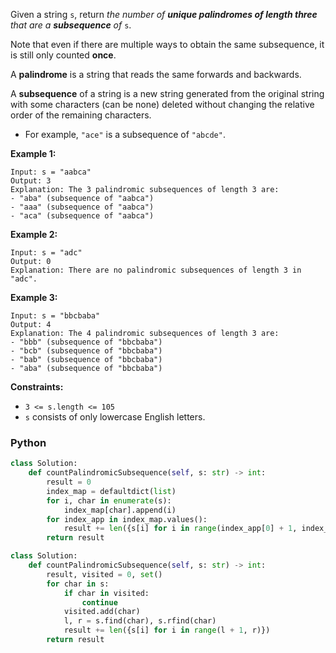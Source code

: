 Given a string  `s`, return  _the number of  **unique palindromes of length three**  that are a  **subsequence**
of_ `s`.

Note that even if there are multiple ways to obtain the same subsequence, it is still only counted  **once**.

A  **palindrome**  is a string that reads the same forwards and backwards.

A  **subsequence**  of a string is a new string generated from the original string with some characters (can be none)
deleted without changing the relative order of the remaining characters.

- For example,  `"ace"`  is a subsequence of  `"abcde"`.

**Example 1:**

```
Input: s = "aabca"
Output: 3
Explanation: The 3 palindromic subsequences of length 3 are:
- "aba" (subsequence of "aabca")
- "aaa" (subsequence of "aabca")
- "aca" (subsequence of "aabca")
```

**Example 2:**

```
Input: s = "adc"
Output: 0
Explanation: There are no palindromic subsequences of length 3 in "adc".
```

**Example 3:**

```
Input: s = "bbcbaba"
Output: 4
Explanation: The 4 palindromic subsequences of length 3 are:
- "bbb" (subsequence of "bbcbaba")
- "bcb" (subsequence of "bbcbaba")
- "bab" (subsequence of "bbcbaba")
- "aba" (subsequence of "bbcbaba")
```

**Constraints:**

- `3 <= s.length <= 105`
- `s`  consists of only lowercase English letters.

### Python
```py
class Solution:
    def countPalindromicSubsequence(self, s: str) -> int:
        result = 0
        index_map = defaultdict(list)
        for i, char in enumerate(s):
            index_map[char].append(i)
        for index_app in index_map.values():
            result += len({s[i] for i in range(index_app[0] + 1, index_app[-1])})
        return result
```

```python
class Solution:
    def countPalindromicSubsequence(self, s: str) -> int:
        result, visited = 0, set()
        for char in s:
            if char in visited:
                continue
            visited.add(char)
            l, r = s.find(char), s.rfind(char)
            result += len({s[i] for i in range(l + 1, r)})
        return result
```